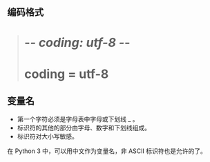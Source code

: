 
## 编码格式

># -*- coding: utf-8 -*-     
># coding = utf-8

## 变量名

-   第一个字符必须是字母表中字母或下划线 _ 。
-   标识符的其他的部分由字母、数字和下划线组成。
-   标识符对大小写敏感。

在 Python 3 中，可以用中文作为变量名，非 ASCII 标识符也是允许的了。
